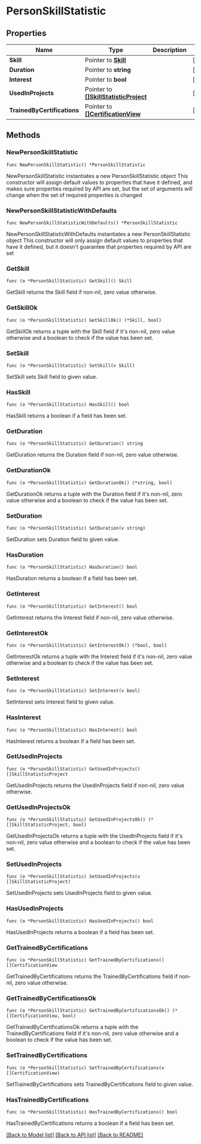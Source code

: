 # PersonSkillStatistic

## Properties

Name | Type | Description | Notes
------------ | ------------- | ------------- | -------------
**Skill** | Pointer to [**Skill**](Skill.md) |  | [optional] 
**Duration** | Pointer to **string** |  | [optional] 
**Interest** | Pointer to **bool** |  | [optional] 
**UsedInProjects** | Pointer to [**[]SkillStatisticProject**](SkillStatisticProject.md) |  | [optional] 
**TrainedByCertifications** | Pointer to [**[]CertificationView**](CertificationView.md) |  | [optional] 

## Methods

### NewPersonSkillStatistic

`func NewPersonSkillStatistic() *PersonSkillStatistic`

NewPersonSkillStatistic instantiates a new PersonSkillStatistic object
This constructor will assign default values to properties that have it defined,
and makes sure properties required by API are set, but the set of arguments
will change when the set of required properties is changed

### NewPersonSkillStatisticWithDefaults

`func NewPersonSkillStatisticWithDefaults() *PersonSkillStatistic`

NewPersonSkillStatisticWithDefaults instantiates a new PersonSkillStatistic object
This constructor will only assign default values to properties that have it defined,
but it doesn't guarantee that properties required by API are set

### GetSkill

`func (o *PersonSkillStatistic) GetSkill() Skill`

GetSkill returns the Skill field if non-nil, zero value otherwise.

### GetSkillOk

`func (o *PersonSkillStatistic) GetSkillOk() (*Skill, bool)`

GetSkillOk returns a tuple with the Skill field if it's non-nil, zero value otherwise
and a boolean to check if the value has been set.

### SetSkill

`func (o *PersonSkillStatistic) SetSkill(v Skill)`

SetSkill sets Skill field to given value.

### HasSkill

`func (o *PersonSkillStatistic) HasSkill() bool`

HasSkill returns a boolean if a field has been set.

### GetDuration

`func (o *PersonSkillStatistic) GetDuration() string`

GetDuration returns the Duration field if non-nil, zero value otherwise.

### GetDurationOk

`func (o *PersonSkillStatistic) GetDurationOk() (*string, bool)`

GetDurationOk returns a tuple with the Duration field if it's non-nil, zero value otherwise
and a boolean to check if the value has been set.

### SetDuration

`func (o *PersonSkillStatistic) SetDuration(v string)`

SetDuration sets Duration field to given value.

### HasDuration

`func (o *PersonSkillStatistic) HasDuration() bool`

HasDuration returns a boolean if a field has been set.

### GetInterest

`func (o *PersonSkillStatistic) GetInterest() bool`

GetInterest returns the Interest field if non-nil, zero value otherwise.

### GetInterestOk

`func (o *PersonSkillStatistic) GetInterestOk() (*bool, bool)`

GetInterestOk returns a tuple with the Interest field if it's non-nil, zero value otherwise
and a boolean to check if the value has been set.

### SetInterest

`func (o *PersonSkillStatistic) SetInterest(v bool)`

SetInterest sets Interest field to given value.

### HasInterest

`func (o *PersonSkillStatistic) HasInterest() bool`

HasInterest returns a boolean if a field has been set.

### GetUsedInProjects

`func (o *PersonSkillStatistic) GetUsedInProjects() []SkillStatisticProject`

GetUsedInProjects returns the UsedInProjects field if non-nil, zero value otherwise.

### GetUsedInProjectsOk

`func (o *PersonSkillStatistic) GetUsedInProjectsOk() (*[]SkillStatisticProject, bool)`

GetUsedInProjectsOk returns a tuple with the UsedInProjects field if it's non-nil, zero value otherwise
and a boolean to check if the value has been set.

### SetUsedInProjects

`func (o *PersonSkillStatistic) SetUsedInProjects(v []SkillStatisticProject)`

SetUsedInProjects sets UsedInProjects field to given value.

### HasUsedInProjects

`func (o *PersonSkillStatistic) HasUsedInProjects() bool`

HasUsedInProjects returns a boolean if a field has been set.

### GetTrainedByCertifications

`func (o *PersonSkillStatistic) GetTrainedByCertifications() []CertificationView`

GetTrainedByCertifications returns the TrainedByCertifications field if non-nil, zero value otherwise.

### GetTrainedByCertificationsOk

`func (o *PersonSkillStatistic) GetTrainedByCertificationsOk() (*[]CertificationView, bool)`

GetTrainedByCertificationsOk returns a tuple with the TrainedByCertifications field if it's non-nil, zero value otherwise
and a boolean to check if the value has been set.

### SetTrainedByCertifications

`func (o *PersonSkillStatistic) SetTrainedByCertifications(v []CertificationView)`

SetTrainedByCertifications sets TrainedByCertifications field to given value.

### HasTrainedByCertifications

`func (o *PersonSkillStatistic) HasTrainedByCertifications() bool`

HasTrainedByCertifications returns a boolean if a field has been set.


[[Back to Model list]](../README.md#documentation-for-models) [[Back to API list]](../README.md#documentation-for-api-endpoints) [[Back to README]](../README.md)


